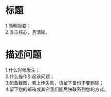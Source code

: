 # 标题
1.简明扼要；  
2.直击核心，且清晰。  
# 描述问题
1.什么时候发生；  
2.什么操作引起该问题；  
3.配备截图，若上传失败，请留下备份不要删除；  
4.留下您的邮箱或其它我们能尽快联系到您的方式。
